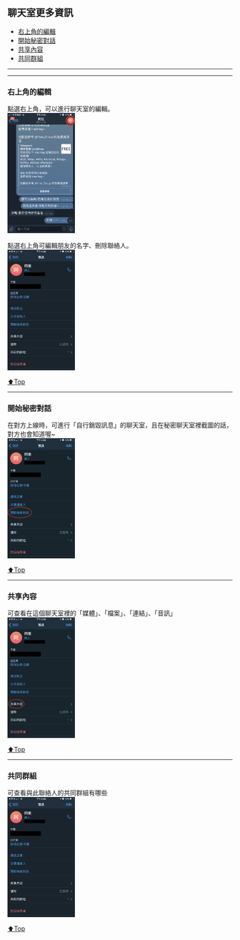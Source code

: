 ## 聊天室更多資訊

* [右上角的編輯](#右上角的編輯)
* [開始秘密對話](#開始秘密對話)
* [共享內容](#共享內容)
* [共同群組](#共同群組)

---
---

### 右上角的編輯
點選右上角，可以進行聊天室的編輯。  
<img src="./assets/3_2_phone_chat_edit.PNG" width="30%"><br>

點選右上角可編輯朋友的名字、刪除聯絡人。  
<img src="./assets/3_2_phone_chat_info.jpeg" width="30%">

[⬆️Top](#目錄)

---

### 開始秘密對話
在對方上線時，可進行「自行銷毀訊息」的聊天室，且在秘密聊天室裡截圖的話，對方也會知道喔~  
<img src="./assets/3_2_phone_chat_secret.jpeg" width="30%">

[⬆️Top](#目錄)

---

### 共享內容
可查看在這個聊天室裡的「媒體」、「檔案」、「連結」、「音訊」  
<img src="./assets/3_2_phone_share.jpeg" width="30%">


[⬆️Top](#目錄)

---

### 共同群組
可查看與此聯絡人的共同群組有哪些  
<img src="./assets/3_2_phone_same_group.jpeg" width="30%">

[⬆️Top](#目錄)